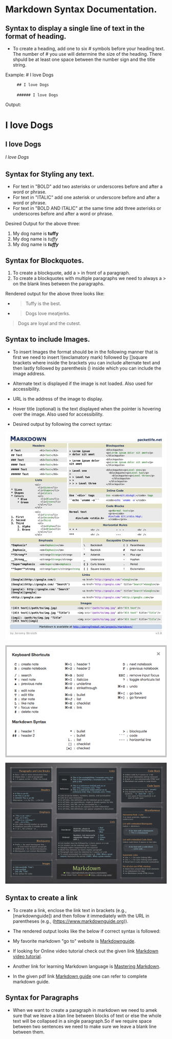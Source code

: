 
# Markdown Syntax Documentation.

## Syntax to display a single line of text in the format of heading.    
   * To create a heading, add one to six # symbols before your heading text. The number of # you 
        use will determine the size of the heading. There shpuld be at least one space between the number sign 
        and the title string.
     
  Example:
         # I love Dogs
         
         ## I love Dogs
         
         ###### I love Dogs
         
      
   Output:
# I love Dogs
   
## I love Dogs
   
###### I love Dogs 
   
## Syntax for Styling any text.
   * For text in "BOLD" add two asterisks or underscores before and after a word or phrase.  
   * For text in "ITALIC" add one asterisk or underscore before and after a word or phrase.
   * For text in "BOLD AND ITALIC" at the same time add three asterisks or underscores before and after a word or phrase.
   
   Desired Output for the above three:
   
   1. My dog name is **tuffy**
   1. My dog name is *tuffy*
   1. My dog name is ***tuffy***
   
## Syntax for Blockquotes.
   
   1. To create a blockquote, add a > in front of a paragraph.
   1. To create a blockquotes with multiple paragraphs we need to always a > on the blank lines between the paragraphs.
   
   Rendered output for the above three looks like:
   
   * > Tuffy is the best.
  
   * > Dogs love meatjerks.
   >
   > Dogs are loyal and the cutest.
  
## Syntax to include Images.
  
   * To insert Images the format should be in the following manner that is first we need to insert !(exclamatory mark) followed by []square brackets where inside the brackets you can include alternate text and then lastly followed by parenthesis () inside which you can include the image address.
      
   * Alternate text is displayed if the image is not loaded. Also used for accessibility.

   * URL is the address of the image to display.

   * Hover title (optional) is the text displayed when the pointer is hovering over the image. Also used for accessibility.
   
   * Desired output by following the correct syntax:
   
   ![](markdowncheatsheet.jpg)
   
   ![](notejoy_markdown_syntax.png)
   
   ![](chartsheet_for_markdown.png)
   
   
## Syntax to create a link
   
   * To create a link, enclose the link text in brackets (e.g., [markdownguide]) and then follow it immediately with the URL in parentheses (e.g., (https://www.markdownguide.org)).
   
   * The rendered output looks like the below if correct syntax is followed:
   
   * My favorite markdown "go to" website is [Markdownguide](https://www.markdownguide.org).
   
   * If looking for Online video tutorial check out the given link [Markdown video tutorial](https://www.youtube.com/watch?v=6A5EpqqDOdk&t).
   
   * Another link for learning Markdown language is [Mastering Markdown](https://guides.github.com/features/mastering-markdown).
   
   * In the given pdf link [Markdown guide](https://www.markdownguide.org/assets/book/markdown-guide.pdf) one can refer to complete markdown guide.

## Syntax for Paragraphs

  * When we want to create a paragraph in markdown we need to amek sure that we leave a blan line between blocks of text or else the     whole text will be collapsed in a single paragraph.So if we require space between two sentences we need to make sure we leave a blank line between them.
